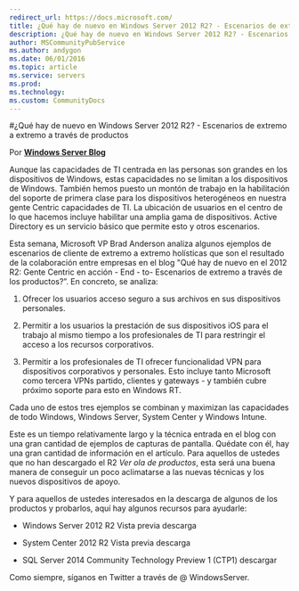 ```yaml
---
redirect_url: https://docs.microsoft.com/
title: ¿Qué hay de nuevo en Windows Server 2012 R2? - Escenarios de extremo a extremo a través de productos
description: ¿Qué hay de nuevo en Windows Server 2012 R2? - Escenarios de extremo a extremo a través de productos
author: MSCommunityPubService
ms.author: andygon
ms.date: 06/01/2016
ms.topic: article
ms.service: servers
ms.prod: 
ms.technology:
ms.custom: CommunityDocs
---
```


#¿Qué hay de nuevo en Windows Server 2012 R2? - Escenarios de extremo a extremo a través de productos

Por [**Windows Server
Blog**](http://blogs.technet.com/b/windowsserver/archive/2013/07/18/what-s-new-in-windows-server-2012-r2-end-to-end-scenarios-across-products.aspx)

Aunque las capacidades de TI centrada en las personas son grandes en los
dispositivos de Windows, estas capacidades no se limitan a los
dispositivos de Windows. También hemos puesto un montón de trabajo en la
habilitación del soporte de primera clase para los dispositivos
heterogéneos en nuestra gente Centric capacidades de TI. La ubicación de
usuarios en el centro de lo que hacemos incluye habilitar una amplia
gama de dispositivos. Active Directory es un servicio básico que permite
esto y otros escenarios.

Esta semana, Microsoft VP Brad Anderson analiza algunos ejemplos de
escenarios de cliente de extremo a extremo holísticas que son el
resultado de la colaboración entre empresas en el blog "Qué hay de nuevo
en el 2012 R2: Gente Centric en acción - End - to- Escenarios de extremo
a través de los productos?”. En concreto, se analiza:

1.  Ofrecer los usuarios acceso seguro a sus archivos en sus
    dispositivos personales.

2.  Permitir a los usuarios la prestación de sus dispositivos iOS para
    el trabajo al mismo tiempo a los profesionales de TI para restringir
    el acceso a los recursos corporativos.

3.  Permitir a los profesionales de TI ofrecer funcionalidad VPN para
    dispositivos corporativos y personales. Esto incluye tanto Microsoft
    como tercera VPNs partido, clientes y gateways - y también cubre
    próximo soporte para esto en Windows RT.


Cada uno de estos tres ejemplos se combinan y maximizan las capacidades
de todo Windows, Windows Server, System Center y Windows Intune.

Este es un tiempo relativamente largo y la técnica entrada en el blog
con una gran cantidad de ejemplos de capturas de pantalla. Quédate con
él, hay una gran cantidad de información en el artículo. Para aquellos
de ustedes que no han descargado el R2 *Ver ola de productos*, esta será
una buena manera de conseguir un poco aclimatarse a las nuevas técnicas
y los nuevos dispositivos de apoyo.

Y para aquellos de ustedes interesados ​​en la descarga de algunos de
los productos y probarlos, aquí hay algunos recursos para ayudarle:

- Windows Server 2012 R2 Vista previa descarga

- System Center 2012 R2 Vista previa descarga

- SQL Server 2014 Community Technology Preview 1 (CTP1) descargar
  

Como siempre, síganos en Twitter a través de @ WindowsServer.




